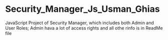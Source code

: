 # Security_Manager_Js_Usman_Ghias
 JavaScript Project of Security Manager, which includes both Admin and User Roles; Admin hava a lot of access rights and all othe rinfo is in ReadMe file  
